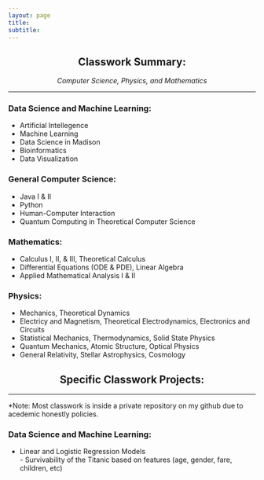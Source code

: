 ```yaml
---
layout: page
title:
subtitle:  
---
```


<center>
<h2> Classwork Summary: </h2>
  <em> Computer Science, Physics, and Mathematics </em> 
  </center>
<hr />
  

<div> <p>
<h3> Data Science and Machine Learning: </h3>

 <ul>
   
   <li> Artificial Intellegence </li>
   
   <li> Machine Learning </li>
   
   <li> Data Science in Madison </li>
   
   <li> Bioinformatics </li>
   
   <li> Data Visualization </li>
   
</ul> </p>


<div>
  
  <p>
  <h3> General Computer Science: </h3>

 <ul>
   
   <li>   Java I & II </li>
   
   <li>   Python </li>
   
   <li>   Human-Computer Interaction </li>
   
   <li>   Quantum Computing in Theoretical Computer Science</li>
   
</ul> </p>


<div>
  
  <p>
  <h3> Mathematics: </h3>

 <ul>
   
  <li>  Calculus I, II, & III, Theoretical Calculus </li>
   
  <li>   Differential Equations (ODE & PDE), Linear Algebra </li>
   
  <li>   Applied Mathematical Analysis I & II </li>
  
</ul> </p>



<div>
  
  <p>
  <h3> Physics: </h3>

 <ul>
   
   <li>   Mechanics, Theoretical Dynamics </li>
   
   <li>   Electricy and Magnetism, Theoretical Electrodynamics, Electronics and Circuits </li>
   
   <li>   Statistical Mechanics, Thermodynamics, Solid State Physics </li>
   
   <li>   Quantum Mechanics, Atomic Structure, Optical Physics</li>
   
   <li>   General Relativity, Stellar Astrophysics, Cosmology </li>
   
</ul> </p>



<center>
<h2> Specific Classwork Projects: </h2>
  </center>
<hr />
  
  *Note: Most classwork is inside a private repository on my github due to acedemic honestly policies. 

<div> <p>
<h3> Data Science and Machine Learning: </h3>
  
 <ul>
   
   <li>   Linear and Logistic Regression Models </li>
      - Survivability of the Titanic based on features (age, gender, fare, children, etc) </li>
 
   
   
   </ul> </p>

